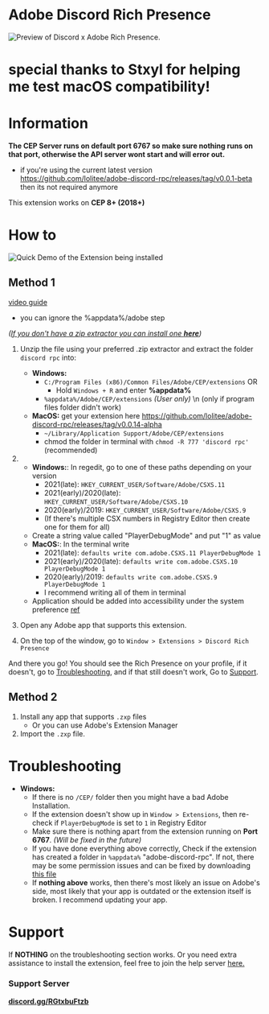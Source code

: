 # Adobe Discord Rich Presence
![](https://github.com/lolitee/adobe-discord-rpc/raw/master/demo/demo.gif "Preview of Discord x Adobe Rich Presence.")

# special thanks to Stxyl for helping me test macOS compatibility!

# Information

**The CEP Server runs on default port __6767__ so make sure nothing runs on that port, otherwise the API server wont start and will error out.**
- if you're using the current latest version https://github.com/lolitee/adobe-discord-rpc/releases/tag/v0.0.1-beta then its not required anymore

This extension works on **CEP 8+ (2018+)**

# How to
![](https://github.com/lolitee/adobe-discord-rpc/raw/master/demo/installation1.gif "Quick Demo of the Extension being installed")
## Method 1

[video guide](https://youtu.be/oHytdpcVlJ8)
- you can ignore the %appdata%/adobe step

 _([If you don't have a zip extractor you can install one **here**](https://7-zip.org))_
1. Unzip the file using your preferred .zip extractor and extract the folder `discord rpc` into:
	- **Windows:**
		- `C:/Program Files (x86)/Common Files/Adobe/CEP/extensions`
		OR
			- Hold `Windows + R` and enter **%appdata%**
		- `%appdata%/Adobe/CEP/extensions` _(User only)_ \n (only if program files folder didn't work)
	- **MacOS:** get your extension here https://github.com/lolitee/adobe-discord-rpc/releases/tag/v0.0.14-alpha
		- `~/Library/Application Support/Adobe/CEP/extensions`
		- chmod the folder in terminal with `chmod -R 777 'discord rpc'` (recommended)
2. - **Windows:**: 
	In regedit, go to one of these paths depending on your version
 		- 2021(late): `HKEY_CURRENT_USER/Software/Adobe/CSXS.11`
		- 2021(early)/2020(late): `HKEY_CURRENT_USER/Software/Adobe/CSXS.10`
		- 2020(early)/2019: `HKEY_CURRENT_USER/Software/Adobe/CSXS.9`
		- (If there's multiple CSX numbers in Registry Editor then create one for them for all)
	- Create a string value called "PlayerDebugMode" and put "1" as value
   - **MacOS:**: 
   	In the terminal write
   		- 2021(late): `defaults write com.adobe.CSXS.11 PlayerDebugMode 1`
   		- 2021(early)/2020(late): `defaults write com.adobe.CSXS.10 PlayerDebugMode 1`
		- 2020(early)/2019: `defaults write com.adobe.CSXS.9 PlayerDebugMode 1`
		- I recommend writing all of them in terminal
	- Application should be added into accessibility under the system preference [ref](https://cdn.discordapp.com/attachments/861647140937400380/861740220869640233/unknown.png)

3. Open any Adobe app that supports this extension.
4. On the top of the window, go to `Window > Extensions > Discord Rich Presence`

And there you go! You should see the Rich Presence on your profile, if it doesn't, go to [Troubleshooting](#Troubleshooting "Scrolls you down to the troubleshooting section"), and if that still doesn't work, Go to [Support](#Support "Scrolls you down to the Support Section").

## Method 2
1. Install any app that supports `.zxp` files
	 - Or you can use Adobe's Extension Manager
2. Import the `.zxp` file.

# Troubleshooting
- **Windows:**
	- If there is no `/CEP/` folder then you might have a bad Adobe Installation.
	- If the extension doesn't show up in `Window > Extensions`, then re-check if `PlayerDebugMode` is set to `1` in Registry Editor
	- Make sure there is nothing apart from the extension running on __Port 6767__. _(Will be fixed in the future)_ 
	- If you have done everything above correctly, Check if the extension has created a folder in `%appdata%` "adobe-discord-rpc". If not, there may be some permission issues and can be fixed by downloading [this file](https://cdn.discordapp.com/attachments/819529494015639593/819529506884026418/adobe-discord-rpc.zip "Download to the \"adobe-discord-rpc\" file to add to %appdata%")
	- If **nothing above** works, then there's most likely an issue on Adobe's side, most likely that your app is outdated or the extension itself is broken. I 		recommend updating your app.
# Support
If __NOTHING__ on the troubleshooting section works. Or you need extra assistance to install the extension, feel free to join the help server [here.](https://discord.gg/RGtxbuFtzb "Redirects you to the Adobe Discord Rich Presence Support Server.")

### Support Server
**[discord.gg/RGtxbuFtzb](https://discord.gg/RGtxbuFtzb "Join for Support")**
